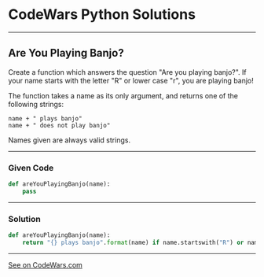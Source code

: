 # CodeWars Python Solutions

---

## Are You Playing Banjo?

Create a function which answers the question "Are you playing banjo?".
If your name starts with the letter "R" or lower case "r", you are playing banjo!

The function takes a name as its only argument, and returns one of the following strings:


```
name + " plays banjo"
name + " does not play banjo"
```

Names given are always valid strings.


---

### Given Code


```python
def areYouPlayingBanjo(name):
    pass
```

---

### Solution


```python
def areYouPlayingBanjo(name):
    return "{} plays banjo".format(name) if name.startswith("R") or name.startswith("r") else "{} does not play banjo".format(name)
```


---


[See on CodeWars.com](https://www.codewars.com/kata/53af2b8861023f1d88000832/)
